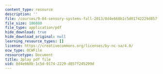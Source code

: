 ```yaml
---
content_type: resource
description: ''
file: /courses/9-04-sensory-systems-fall-2013/8d4e660b1c5d01742229d857f245299d_qubzQvNNaLI.pdf
file_size: 106880
file_type: application/pdf
hide_download: true
hide_download_original: null
learning_resource_types: []
license: https://creativecommons.org/licenses/by-nc-sa/4.0/
ocw_type: OCWFile
resourcetype: Document
title: 3play pdf file
uid: 8d4e660b-1c5d-0174-2229-d857f245299d
---
```

